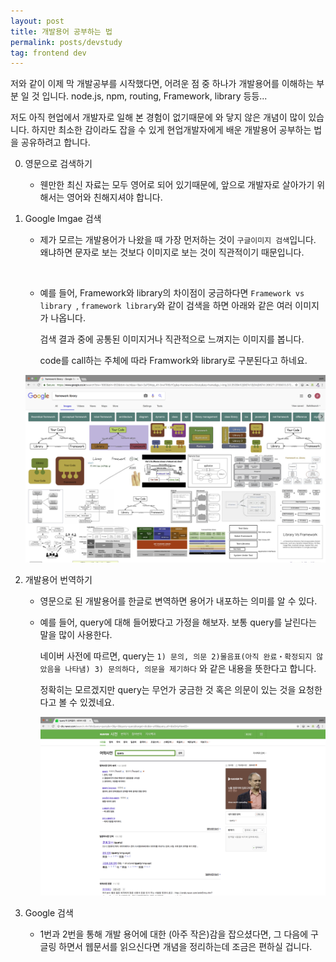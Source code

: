 ```yaml
---
layout: post
title: 개발용어 공부하는 법
permalink: posts/devstudy
tag: frontend dev
---
```

저와 같이 이제 막 개발공부를 시작했다면, 어려운 점 중 하나가 개발용어를 이해하는 부분 일 것 입니다. node.js, npm, routing, Framework, library 등등...

저도 아직 현업에서 개발자로 일해 본 경험이 없기때문에 와 닿지 않은 개념이 많이 있습니다. 하지만 최소한 감이라도 잡을 수 있게 현업개발자에게 배운 개발용어 공부하는 법을 공유하려고 합니다.



0. 영문으로 검색하기
   - 웬만한 최신 자료는 모두 영어로 되어 있기때문에, 앞으로 개발자로 살아가기 위해서는 영어와 친해지셔야 합니다.


1. Google Imgae 검색

   * 제가 모르는 개발용어가 나왔을 때 가장 먼저하는 것이 `구글이미지 검색`입니다. 왜냐하면 문자로 보는 것보다 이미지로 보는 것이 직관적이기 때문입니다.

   ​

   * 예를 들어, Framework와 library의 차이점이 궁금하다면 `Framework vs library `, `framework library`와 같이 검색을 하면 아래와 같은 여러 이미지가 나옵니다.

     검색 결과 중에 공통된 이미지거나 직관적으로 느껴지는 이미지를 봅니다.

     code를 call하는 주체에 따라 Framwork와 library로 구분된다고 하네요.

   ![frameworkVSlibrary](../public/img/frameworkVSlibrary.png)

2. 개발용어 번역하기

   - 영문으로 된 개발용어를 한글로 변역하면 용어가 내포하는 의미를 알 수 있다.

   - 예를 들어, query에 대해 들어봤다고 가정을 해보자. 보통  query를 날린다는 말을 많이 사용한다.

     네이버 사전에 따르면, query는  `1) 문의, 의문 2)물음표(아직 완료・확정되지 않았음을 나타냄) 3) 문의하다, 의문을 제기하다` 와 같은 내용을 뜻한다고 합니다.

     정확히는 모르겠지만 query는 무언가 궁금한 것 혹은 의문이 있는 것을 요청한다고 볼 수 있겠네요.

     ![query](../public/img/query.png)

3. Google 검색

   - 1번과 2번을 통해 개발 용어에 대한 (아주 작은)감을 잡으셨다면, 그 다음에 구글링 하면서 웹문서를 읽으신다면 개념을 정리하는데 조금은 편하실 겁니다.

